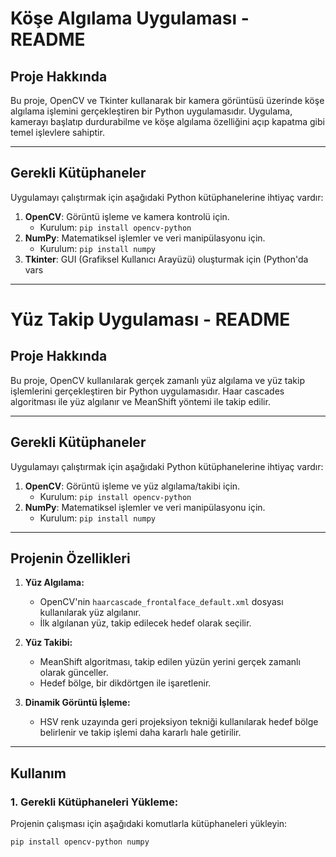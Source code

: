 # Köşe Algılama Uygulaması - README

## Proje Hakkında

Bu proje, OpenCV ve Tkinter kullanarak bir kamera görüntüsü üzerinde köşe algılama işlemini gerçekleştiren bir Python uygulamasıdır. Uygulama, kamerayı başlatıp durdurabilme ve köşe algılama özelliğini açıp kapatma gibi temel işlevlere sahiptir.

---

## Gerekli Kütüphaneler

Uygulamayı çalıştırmak için aşağıdaki Python kütüphanelerine ihtiyaç vardır:

1. **OpenCV**: Görüntü işleme ve kamera kontrolü için.
   - Kurulum: `pip install opencv-python`
2. **NumPy**: Matematiksel işlemler ve veri manipülasyonu için.
   - Kurulum: `pip install numpy`
3. **Tkinter**: GUI (Grafiksel Kullanıcı Arayüzü) oluşturmak için (Python'da vars

---

# Yüz Takip Uygulaması - README

## Proje Hakkında

Bu proje, OpenCV kullanılarak gerçek zamanlı yüz algılama ve yüz takip işlemlerini gerçekleştiren bir Python uygulamasıdır. Haar cascades algoritması ile yüz algılanır ve MeanShift yöntemi ile takip edilir.

---

## Gerekli Kütüphaneler

Uygulamayı çalıştırmak için aşağıdaki Python kütüphanelerine ihtiyaç vardır:

1. **OpenCV**: Görüntü işleme ve yüz algılama/takibi için.
   - Kurulum: `pip install opencv-python`
2. **NumPy**: Matematiksel işlemler ve veri manipülasyonu için.
   - Kurulum: `pip install numpy`

---

## Projenin Özellikleri

1. **Yüz Algılama:**
   - OpenCV'nin `haarcascade_frontalface_default.xml` dosyası kullanılarak yüz algılanır.
   - İlk algılanan yüz, takip edilecek hedef olarak seçilir.

2. **Yüz Takibi:**
   - MeanShift algoritması, takip edilen yüzün yerini gerçek zamanlı olarak günceller.
   - Hedef bölge, bir dikdörtgen ile işaretlenir.

3. **Dinamik Görüntü İşleme:**
   - HSV renk uzayında geri projeksiyon tekniği kullanılarak hedef bölge belirlenir ve takip işlemi daha kararlı hale getirilir.

---

## Kullanım

### 1. Gerekli Kütüphaneleri Yükleme:
Projenin çalışması için aşağıdaki komutlarla kütüphaneleri yükleyin:
```bash
pip install opencv-python numpy

